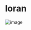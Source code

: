 # loran

![image](https://github.com/user-attachments/assets/b43dc290-961b-429f-a678-802b07c72719)

